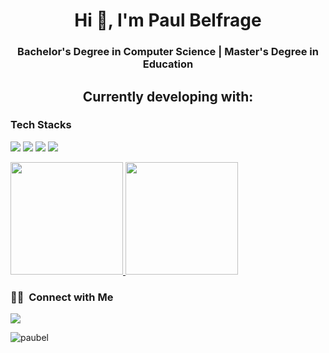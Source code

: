 <h1 align="center">Hi 👋, I'm Paul Belfrage</h1>
<h3 align="center">Bachelor's Degree in Computer Science | Master's Degree in Education</h3>

<h2 align="center"> Currently developing with: </h2>

<h3>Tech Stacks </h3>

  ![](https://img.shields.io/badge/-HTML5-%23E44D27?style=flat-square&logo=html5&logoColor=ffffff)
  ![](https://img.shields.io/badge/-JavaScript-%23F7DF1C?style=flat-square&logo=javascript&logoColor=000000&labelColor=%23F7DF1C&color=%23FFCE5A)
  ![](https://img.shields.io/badge/-Git-E84D31?style=flat-square&logo=git&logoColor=ffffff)
  ![](https://img.shields.io/badge/-CSS3-%231572B6?style=flat-square&logo=css3)



<p>
<a href="https://github.com/AVS1508">
  <img height="180em" src="https://github-readme-stats.vercel.app/api?username=paubel&show_icons=true&theme=radical" />
  <img height="180em" src="https://github-readme-stats-eight-theta.vercel.app/api/top-langs/?username=paubel&theme=radical&layout=compact&exclude_lang=java+r" />
</a>
</p>

<h3> 🤝🏻 &nbsp;Connect with Me </h3>

<p align="center">

<a href="https://www.linkedin.com/in/paulbelfrage"><img src="https://img.shields.io/badge/-Paul%20Belfrage-0077B5?style=flat-square&logo=Linkedin&logoColor=white"/></a>


</p>

<p align="left"> <img src="https://komarev.com/ghpvc/?username=paubel&label=Profile%20views&color=0e75b6&style=flat" alt="paubel" /> </p>
